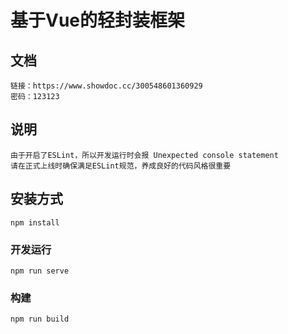 # 基于Vue的轻封装框架

## 文档
```
链接：https://www.showdoc.cc/300548601360929
密码：123123
```

## 说明
```
由于开启了ESLint，所以开发运行时会报 Unexpected console statement
请在正式上线时确保满足ESLint规范，养成良好的代码风格很重要
```

## 安装方式
```
npm install
```

### 开发运行
```
npm run serve
```

### 构建
```
npm run build
```
